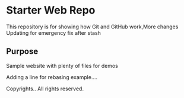 # Starter Web Repo

This repository is for showing how Git and GitHub work,More changes
Updating for emergency fix after stash

## Purpose

Sample website with plenty of files for demos



Adding a line for rebasing example....


Copyrights..
All rights reserved.